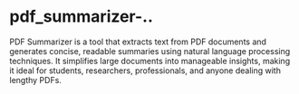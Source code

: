 # pdf_summarizer-..
PDF Summarizer is a tool that extracts text from PDF documents and generates concise, readable summaries using natural language processing techniques. It simplifies large documents into manageable insights, making it ideal for students, researchers, professionals, and anyone dealing with lengthy PDFs.
